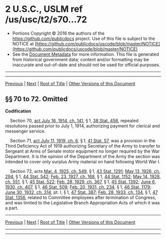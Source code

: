 ---
---

# 2 U.S.C., USLM ref /us/usc/t2/s70...72

* Portions Copyright © 2016 the authors of the https://github.com/publicdocs project.
  Use of this file is subject to the NOTICE at [https://github.com/publicdocs/uscode/blob/master/NOTICE](https://github.com/publicdocs/uscode/blob/master/NOTICE)
* See the [Document Metadata](././../../../..//README.md) for more information.
  This file is generated from historical government data; content and/or formatting may be inaccurate and out-of-date and should not be used for official purposes.

----------
----------

[Previous](./../../../..//us/usc/t2/ch4/m__us_usc_t2_s69b.md) | [Next](./../../../..//us/usc/t2/ch4/m__us_usc_t2_s72a.md) | [Root of Title](./../../../../) | [Other Versions of this Document](https://publicdocs.github.io/go/links?ns=uslm&ref=%2Fus%2Fusc%2Ft2%2Fs70...72)

## §§ 70 to 72. Omitted

 __Codification__ 

    Section 70, [act July 16, 1914, ch. 141][/us/act/1914-07-16/ch141], § 1, [38 Stat. 456][/us/stat/38/456], repealed resolutions passed prior to July 1, 1914, authorizing payment for clerical and messenger service.

    Section 71, [act July 11, 1919, ch. 6][/us/act/1919-07-11/ch6], § 1, [41 Stat. 57][/us/stat/41/57], was a provision in the Third Deficiency Act of 1919 authorizing Secretary of the Army to transfer to Sergeant at Arms of Senate motor equipment no longer required by the War Department. It is the opinion of the Department of the Army the section was intended to cover only surplus Army material on hand following World War I.

    Section 72, acts [Mar. 4, 1925, ch. 549][/us/act/1925-03-04/ch549], § 1, [43 Stat. 1291][/us/stat/43/1291]; [May 13, 1926, ch. 294][/us/act/1926-05-13/ch294], § 1, [44 Stat. 542][/us/stat/44/542]; [Feb. 23, 1927, ch. 168][/us/act/1927-02-23/ch168], § 1, [44 Stat. 1152][/us/stat/44/1152]; [May 14, 1928, ch. 551][/us/act/1928-05-14/ch551], § 1, [45 Stat. 522][/us/stat/45/522]; [Feb. 28, 1929, ch. 367][/us/act/1929-02-28/ch367], § 1, [45 Stat. 1392][/us/stat/45/1392]; [June 6, 1930, ch. 407][/us/act/1930-06-06/ch407], § 1, [46 Stat. 509][/us/stat/46/509]; [Feb. 20, 1931, ch. 234][/us/act/1931-02-20/ch234], § 1, [46 Stat. 1179][/us/stat/46/1179]; [June 30, 1932, ch. 314][/us/act/1932-06-30/ch314], pt. I, § 1, [47 Stat. 387][/us/stat/47/387]; [Feb. 28, 1933, ch. 134][/us/act/1933-02-28/ch134], § 1, [47 Stat. 1356][/us/stat/47/1356], related to Committee employees after termination of Congress, and was limited to the Legislative Branch Appropriation Acts of which it was a part.

----------

[Previous](./../../../..//us/usc/t2/ch4/m__us_usc_t2_s69b.md) | [Next](./../../../..//us/usc/t2/ch4/m__us_usc_t2_s72a.md) | [Root of Title](./../../../../) | [Other Versions of this Document](https://publicdocs.github.io/go/links?ns=uslm&ref=%2Fus%2Fusc%2Ft2%2Fs70...72)

----------
----------

[/us/act/1914-07-16/ch141]: https://publicdocs.github.io/go/links?ns=uslm&ref=%2Fus%2Fact%2F1914-07-16%2Fch141
[/us/stat/38/456]: https://publicdocs.github.io/go/links?ns=uslm&ref=%2Fus%2Fstat%2F38%2F456
[/us/act/1919-07-11/ch6]: https://publicdocs.github.io/go/links?ns=uslm&ref=%2Fus%2Fact%2F1919-07-11%2Fch6
[/us/stat/41/57]: https://publicdocs.github.io/go/links?ns=uslm&ref=%2Fus%2Fstat%2F41%2F57
[/us/act/1925-03-04/ch549]: https://publicdocs.github.io/go/links?ns=uslm&ref=%2Fus%2Fact%2F1925-03-04%2Fch549
[/us/stat/43/1291]: https://publicdocs.github.io/go/links?ns=uslm&ref=%2Fus%2Fstat%2F43%2F1291
[/us/act/1926-05-13/ch294]: https://publicdocs.github.io/go/links?ns=uslm&ref=%2Fus%2Fact%2F1926-05-13%2Fch294
[/us/stat/44/542]: https://publicdocs.github.io/go/links?ns=uslm&ref=%2Fus%2Fstat%2F44%2F542
[/us/act/1927-02-23/ch168]: https://publicdocs.github.io/go/links?ns=uslm&ref=%2Fus%2Fact%2F1927-02-23%2Fch168
[/us/stat/44/1152]: https://publicdocs.github.io/go/links?ns=uslm&ref=%2Fus%2Fstat%2F44%2F1152
[/us/act/1928-05-14/ch551]: https://publicdocs.github.io/go/links?ns=uslm&ref=%2Fus%2Fact%2F1928-05-14%2Fch551
[/us/stat/45/522]: https://publicdocs.github.io/go/links?ns=uslm&ref=%2Fus%2Fstat%2F45%2F522
[/us/act/1929-02-28/ch367]: https://publicdocs.github.io/go/links?ns=uslm&ref=%2Fus%2Fact%2F1929-02-28%2Fch367
[/us/stat/45/1392]: https://publicdocs.github.io/go/links?ns=uslm&ref=%2Fus%2Fstat%2F45%2F1392
[/us/act/1930-06-06/ch407]: https://publicdocs.github.io/go/links?ns=uslm&ref=%2Fus%2Fact%2F1930-06-06%2Fch407
[/us/stat/46/509]: https://publicdocs.github.io/go/links?ns=uslm&ref=%2Fus%2Fstat%2F46%2F509
[/us/act/1931-02-20/ch234]: https://publicdocs.github.io/go/links?ns=uslm&ref=%2Fus%2Fact%2F1931-02-20%2Fch234
[/us/stat/46/1179]: https://publicdocs.github.io/go/links?ns=uslm&ref=%2Fus%2Fstat%2F46%2F1179
[/us/act/1932-06-30/ch314]: https://publicdocs.github.io/go/links?ns=uslm&ref=%2Fus%2Fact%2F1932-06-30%2Fch314
[/us/stat/47/387]: https://publicdocs.github.io/go/links?ns=uslm&ref=%2Fus%2Fstat%2F47%2F387
[/us/act/1933-02-28/ch134]: https://publicdocs.github.io/go/links?ns=uslm&ref=%2Fus%2Fact%2F1933-02-28%2Fch134
[/us/stat/47/1356]: https://publicdocs.github.io/go/links?ns=uslm&ref=%2Fus%2Fstat%2F47%2F1356


